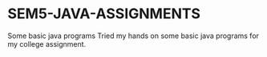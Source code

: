 # SEM5-JAVA-ASSIGNMENTS
Some basic java programs
Tried my hands on some basic java programs for my college assignment.
